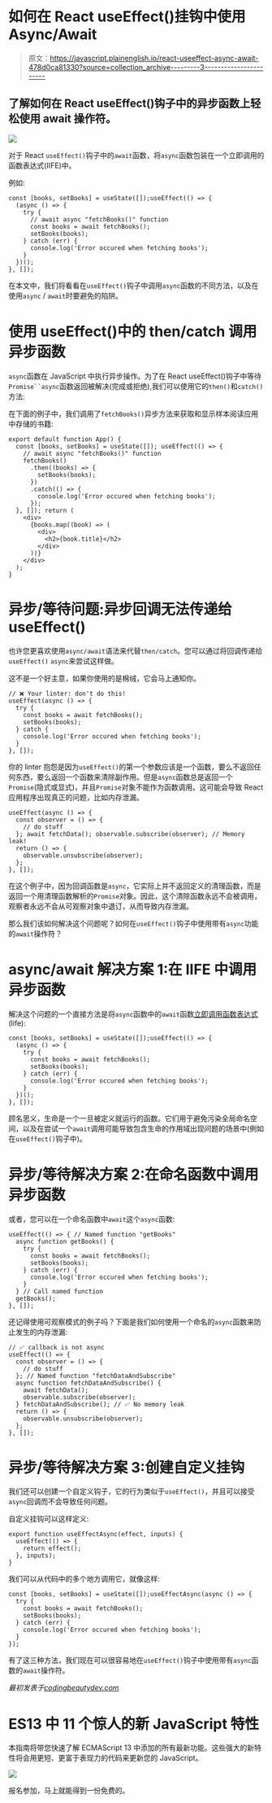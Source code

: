 # 如何在 React useEffect()挂钩中使用 Async/Await

> 原文：<https://javascript.plainenglish.io/react-useeffect-async-await-478d0ca81330?source=collection_archive---------3----------------------->

## 了解如何在 React useEffect()钩子中的异步函数上轻松使用 await 操作符。

![](img/ad382bdeef0f9ca53e9b18153d54ac9e.png)

对于 React `useEffect()`钩子中的`await`函数，将`async`函数包装在一个立即调用的函数表达式(IIFE)中。

例如:

```
const [books, setBooks] = useState([]);useEffect(() => {
  (async () => {
    try {
      // await async "fetchBooks()" function
      const books = await fetchBooks();
      setBooks(books);
    } catch (err) {
      console.log('Error occured when fetching books');
    }
  })();
}, []);
```

在本文中，我们将看看在`useEffect()`钩子中调用`async`函数的不同方法，以及在使用`async` / `await`时要避免的陷阱。

# 使用 useEffect()中的 then/catch 调用异步函数

`async`函数在 JavaScript 中执行异步操作。为了在 React useEffect()钩子中等待`Promise``async`函数返回被解决(完成或拒绝),我们可以使用它的`then()`和`catch()`方法:

在下面的例子中，我们调用了`fetchBooks()`异步方法来获取和显示样本阅读应用中存储的书籍:

```
export default function App() {
  const [books, setBooks] = useState([]); useEffect(() => {
    // await async "fetchBooks()" function
    fetchBooks()
      .then((books) => {
        setBooks(books);
      })
      .catch(() => {
        console.log('Error occured when fetching books');
      });
  }, []); return (
    <div>
      {books.map((book) => (
        <div>
          <h2>{book.title}</h2>
        </div>
      ))}
    </div>
  );
}
```

# 异步/等待问题:异步回调无法传递给 useEffect()

也许您更喜欢使用`async/await`语法来代替`then/catch`。您可以通过将回调传递给`useEffect()` `async`来尝试这样做。

这不是一个好主意，如果你使用的是棉绒，它会马上通知你。

```
// ❌ Your linter: don't do this!
useEffect(async () => {
  try {
    const books = await fetchBooks();
    setBooks(books);
  } catch {
    console.log('Error occured when fetching books');
  }
}, []);
```

你的 linter 抱怨是因为`useEffect()`的第一个参数应该是一个函数，要么不返回任何东西，要么返回一个函数来清除副作用。但是`async`函数总是返回一个`Promise`(隐式或显式)，并且`Promise`对象不能作为函数调用。这可能会导致 React 应用程序出现真正的问题，比如内存泄漏。

```
useEffect(async () => {
  const observer = () => {
    // do stuff
  }; await fetchData(); observable.subscribe(observer); // Memory leak!
  return () => {
    observable.unsubscribe(observer);
  };
}, []);
```

在这个例子中，因为回调函数是`async`，它实际上并不返回定义的清理函数，而是返回一个用清理函数解析的`Promise`对象。因此，这个清除函数永远不会被调用，观察者永远不会从可观察对象中退订，从而导致内存泄漏。

那么我们该如何解决这个问题呢？如何在`useEffect()`钩子中使用带有`async`功能的`await`操作符？

# async/await 解决方案 1:在 IIFE 中调用异步函数

解决这个问题的一个直接方法是将`async`函数中的`await`函数[立即调用函数表达式](https://developer.mozilla.org/en-US/docs/Glossary/IIFE)(life):

```
const [books, setBooks] = useState([]);useEffect(() => {
  (async () => {
    try {
      const books = await fetchBooks();
      setBooks(books);
    } catch (err) {
      console.log('Error occured when fetching books');
    }
  })();
}, []);
```

顾名思义，生命是一个一旦被定义就运行的函数。它们用于避免污染全局命名空间，以及在尝试一个`await`调用可能导致包含生命的作用域出现问题的场景中(例如在`useEffect()`钩子中)。

# 异步/等待解决方案 2:在命名函数中调用异步函数

或者，您可以在一个命名函数中`await`这个`async`函数:

```
useEffect(() => { // Named function "getBooks"
  async function getBooks() {
    try {
      const books = await fetchBooks();
      setBooks(books);
    } catch (err) {
      console.log('Error occured when fetching books');
    }
  } // Call named function
  getBooks();
}, []);
```

还记得使用可观察模式的例子吗？下面是我们如何使用一个命名的`async`函数来防止发生的内存泄漏:

```
// ✅ callback is not async
useEffect(() => {
  const observer = () => {
    // do stuff
  }; // Named function "fetchDataAndSubscribe"
  async function fetchDataAndSubscribe() {
    await fetchData();
    observable.subscribe(observer);
  } fetchDataAndSubscribe(); // ✅ No memory leak
  return () => {
    observable.unsubscribe(observer);
  };
}, []);
```

# 异步/等待解决方案 3:创建自定义挂钩

我们还可以创建一个自定义钩子，它的行为类似于`useEffect()`，并且可以接受`async`回调而不会导致任何问题。

自定义挂钩可以这样定义:

```
export function useEffectAsync(effect, inputs) {
  useEffect(() => {
    return effect();
  }, inputs);
}
```

我们可以从代码中的多个地方调用它，就像这样:

```
const [books, setBooks] = useState([]);useEffectAsync(async () => {
  try {
    const books = await fetchBooks();
    setBooks(books);
  } catch (err) {
    console.log('Error occured when fetching books');
  }
});
```

有了这三种方法，我们现在可以很容易地在`useEffect()`钩子中使用带有`async`函数的`await`操作符。

*最初发表于*[*codingbeautydev.com*](https://cbdev.link/9c5c72)

# ES13 中 11 个惊人的新 JavaScript 特性

本指南将带您快速了解 ECMAScript 13 中添加的所有最新功能。这些强大的新特性将会用更短、更富于表现力的代码来更新您的 JavaScript。

![](img/75a56482761ab63cfc081ad691d70d61.png)

报名参加，马上就能得到一份免费的。